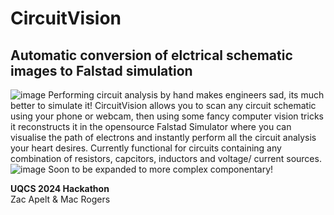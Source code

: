 # CircuitVision
## Automatic conversion of elctrical schematic images to Falstad simulation
![image](https://github.com/user-attachments/assets/802eae0d-50c0-46b9-a63b-a78375259795)
Performing circuit analysis by hand makes engineers sad, its much better to simulate it! CircuitVision allows you to scan any circuit schematic using your phone or webcam, then using some fancy computer vision tricks it reconstructs it in the opensource Falstad Simulator where you can visualise the path of electrons and instantly perform all the circuit analysis your heart desires. Currently functional for circuits containing any combination of resistors, capcitors, inductors and voltage/ current sources.
![image](https://github.com/user-attachments/assets/49774eba-c81e-49a1-b7ec-b08a27c8f860)
Soon to be expanded to more complex componentary!

**UQCS 2024 Hackathon**  
Zac Apelt & Mac Rogers
